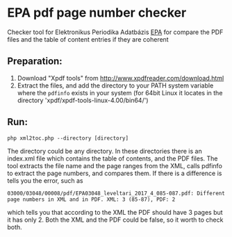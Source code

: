 # EPA pdf page number checker

Checker tool for Elektronikus Periodika Adatbázis [EPA](http://epa.oszk.hu/) for compare the PDF files and the table of content entries if they are coherent

## Preparation:

1. Download "Xpdf tools" from http://www.xpdfreader.com/download.html
2. Extract the files, and add the directory to your PATH system variable where the `pdfinfo` exists in your system (for 64bit Linux it locates in the directory 'xpdf/xpdf-tools-linux-4.00/bin64/')

## Run:

```
php xml2toc.php --directory [directory]
```

The directory could be any directory. In these directories there is an index.xml file which contains the table of contents, and the PDF files. The tool extracts the file name and the page ranges from the XML, calls pdfinfo to extract the page numbers, and compares them. If there is a difference is tells you the error, such as 

```
03000/03048/00008/pdf/EPA03048_leveltari_2017_4_085-087.pdf: Different page numbers in XML and in PDF. XML: 3 (85-87), PDF: 2
```

which tells you that according to the XML the PDF should have 3 pages but it has only 2. Both the XML and the PDF could be false, so it worth to check both.